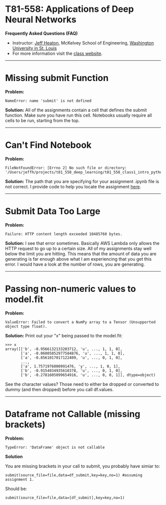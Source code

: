 # T81-558: Applications of Deep Neural Networks
**Frequently Asked Questions (FAQ)**
* Instructor: [Jeff Heaton](https://sites.wustl.edu/jeffheaton/), McKelvey School of Engineering, [Washington University in St. Louis](https://engineering.wustl.edu/Programs/Pages/default.aspx)
* For more information visit the [class website](https://sites.wustl.edu/jeffheaton/t81-558/).

**********************************************************************************************************************
# Missing submit Function

**Problem:**
```
NameError: name 'submit' is not defined
```

**Solution:**
All of the assignments contain a cell that defines the submit function.  Make sure you have run this cell. Notebooks usually require all cells to be run, starting from the top.

**********************************************************************************************************************
# Can't Find Notebook

**Problem:**
```
FileNotFoundError: [Errno 2] No such file or directory: '/Users/jeffh/projects/t81_558_deep_learning/t81_558_class1_intro_python.ipynb'
```
**Solution:**
The path that you are specifying for your assignment .ipynb file is not correct. I provide code to help you locate the assignment [here](https://github.com/jeffheaton/t81_558_deep_learning/blob/master/assignments/assignment_yourname_class1.ipynb).

**********************************************************************************************************************
# Submit Data Too Large

**Problem:**
```
Failure: HTTP content length exceeded 10485760 bytes.
```

**Solution:**
I see that error sometimes. Basically AWS Lambda only allows the HTTP request to go up to a certain size. All of my assignments stay well below the limit you are hitting. This means that the amount of data you are generating is far enough above what I am experiencing that you get this error. I would have a look at the number of rows, you are generating.


**********************************************************************************************************************
# Passing non-numeric values to model.fit

**Problem:**
```
ValueError: Failed to convert a NumPy array to a Tensor (Unsupported object type float).
```

**Solution:**
Print out your "x" being passed to the model.fit:

```
>>> x
array([['b', -0.9566132133203712, 'u', ..., 1, 1, 0],
       ['a', -0.06005052977584876, 'u', ..., 1, 1, 0],
       ['a', -0.8561017017122409, 'u', ..., 0, 1, 0],
       ...,
       ['a', 1.7571976000991476, 'y', ..., 1, 0, 1],
       ['b', -0.9154034935610378, 'u', ..., 0, 1, 0],
       ['b', -0.2781605099654916, 'u', ..., 0, 0, 1]], dtype=object)
```

See the character values? Those need to either be dropped or converted to dummy (and then dropped) before you call df.values.

**********************************************************************************************************************
# Dataframe not Callable (missing brackets)

**Problem:**
```
TypeError: 'DataFrame' object is not callable
```

**Solution**

You are missing brackets in your call to submit, you probably have simiar to:

```
submit(source_file=file,data=df_submit,key=key,no=1) #assuming assignment 1.
```

Should be:

```
submit(source_file=file,data=[df_submit],key=key,no=1)
```